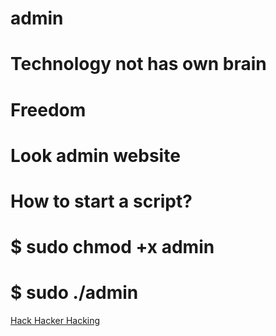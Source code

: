 # admin

# Technology not has own brain

# Freedom 

# Look admin website

# How to start a script?

# $ sudo chmod +x admin

# $ sudo ./admin

<a href="errorman.org">Hack Hacker Hacking</a>




